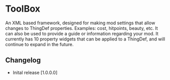 # ToolBox
An XML based framework, designed for making mod settings that allow changes to ThingDef properties. Examples: cost, hitpoints, beauty, etc. It can also be used to provide a guide or information regarding your mod. It currently has 10 property widgets that can be applied to a ThingDef, and will continue to expand in the future.

## Changelog
* Inital release [1.0.0.0]
